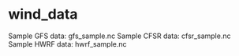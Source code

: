 # wind_data
Sample GFS data: gfs_sample.nc
Sample CFSR data: cfsr_sample.nc
Sample HWRF data: hwrf_sample.nc
